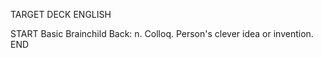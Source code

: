 TARGET DECK
ENGLISH

START
Basic
Brainchild
Back: n. Colloq. Person's clever idea or invention.
END
